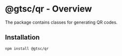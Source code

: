 # @gtsc/qr - Overview

The package contains classes for generating QR codes.

## Installation

```shell
npm install @gtsc/qr
```

